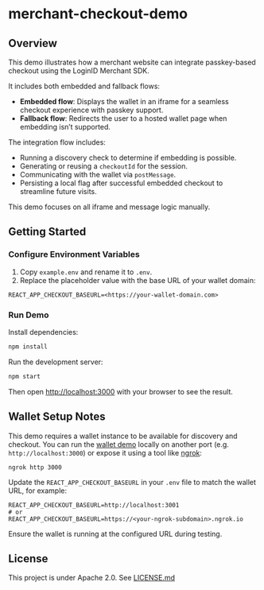 # merchant-checkout-demo

## Overview

This demo illustrates how a merchant website can integrate passkey-based checkout using the LoginID Merchant SDK.

It includes both embedded and fallback flows:

- **Embedded flow**: Displays the wallet in an iframe for a seamless checkout experience with passkey support.
- **Fallback flow**: Redirects the user to a hosted wallet page when embedding isn’t supported.

The integration flow includes:

- Running a discovery check to determine if embedding is possible.
- Generating or reusing a `checkoutId` for the session.
- Communicating with the wallet via `postMessage`.
- Persisting a local flag after successful embedded checkout to streamline future visits.

This demo focuses on all iframe and message logic manually.

## Getting Started

### Configure Environment Variables

1. Copy `example.env` and rename it to `.env`.
2. Replace the placeholder value with the base URL of your wallet domain:

```
REACT_APP_CHECKOUT_BASEURL=<https://your-wallet-domain.com>
```

### Run Demo

Install dependencies:

```bash
npm install
```

Run the development server:

```bash
npm start
```

Then open [http://localhost:3000](http://localhost:3000) with your browser to see the result.

## Wallet Setup Notes

This demo requires a wallet instance to be available for discovery and checkout. You can run the [wallet demo](../wallet-checkout-demo) locally on another port (e.g. `http://localhost:3000`) or expose it using a tool like [ngrok](https://ngrok.com):

```
ngrok http 3000
```

Update the `REACT_APP_CHECKOUT_BASEURL` in your `.env` file to match the wallet URL, for example:

```
REACT_APP_CHECKOUT_BASEURL=http://localhost:3001
# or
REACT_APP_CHECKOUT_BASEURL=https://<your-ngrok-subdomain>.ngrok.io
```

Ensure the wallet is running at the configured URL during testing.

## License

This project is under Apache 2.0. See [LICENSE.md](./LICENSE.md)
